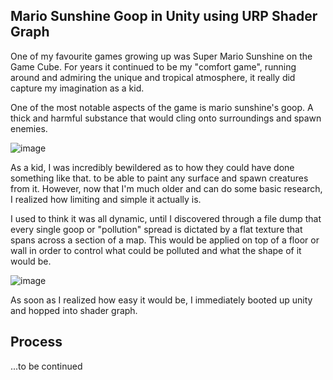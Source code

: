 ## Mario Sunshine Goop in Unity using URP Shader Graph

One of my favourite games growing up was Super Mario Sunshine on the Game Cube. For years it continued to be my "comfort game", running around and admiring the unique and tropical atmosphere, it really did capture my imagination as a kid. 

One of the most notable aspects of the game is mario sunshine's goop. A thick and harmful substance that would cling onto surroundings and spawn enemies.

![image](https://user-images.githubusercontent.com/33844493/182473867-c4dd5b55-94d8-4a23-b173-b3d04b35c41b.png)

As a kid, I was incredibly bewildered as to how they could have done something like that. to be able to paint any surface and spawn creatures from it. However, now that I'm much older and can do some basic research, I realized how limiting and simple it actually is.

I used to think it was all dynamic, until I discovered through a file dump that every single goop or "pollution" spread is dictated by a flat texture that spans across a section of a map. This would be applied on top of a floor or wall in order to control what could be polluted and what the shape of it would be. 

![image](https://user-images.githubusercontent.com/33844493/182474311-0d99e31e-9d83-4724-b805-7fe2eb7b7e20.png)

As soon as I realized how easy it would be, I immediately booted up unity and hopped into shader graph.

## Process

...to be continued
